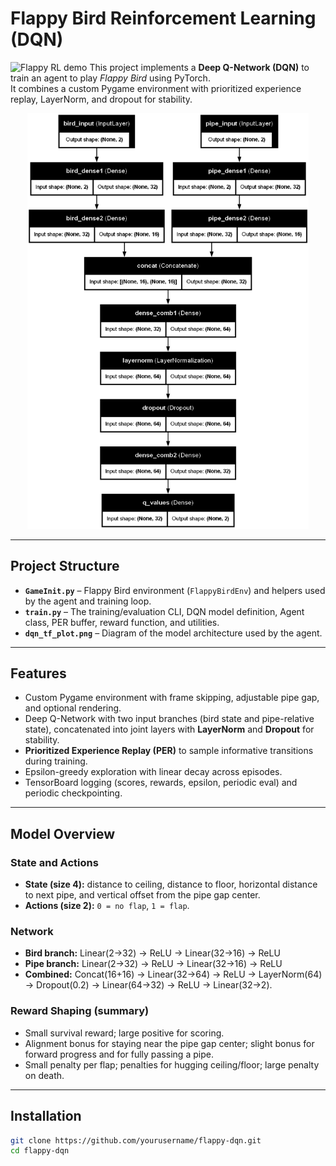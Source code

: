 # Flappy Bird Reinforcement Learning (DQN)
![Flappy RL demo](assets/FlappyExample.gif)
This project implements a **Deep Q-Network (DQN)** to train an agent to play *Flappy Bird* using PyTorch.  
It combines a custom Pygame environment with prioritized experience replay, LayerNorm, and dropout for stability.

<p align="center">
  <img src="dqn_tf_plot.png" alt="Model diagram" width="450"/>
</p>

---

## Project Structure

- **`GameInit.py`** – Flappy Bird environment (`FlappyBirdEnv`) and helpers used by the agent and training loop.
- **`train.py`** – The training/evaluation CLI, DQN model definition, Agent class, PER buffer, reward function, and utilities.
- **`dqn_tf_plot.png`** – Diagram of the model architecture used by the agent.

---

## Features

- Custom Pygame environment with frame skipping, adjustable pipe gap, and optional rendering.
- Deep Q-Network with two input branches (bird state and pipe-relative state), concatenated into joint layers with **LayerNorm** and **Dropout** for stability.
- **Prioritized Experience Replay (PER)** to sample informative transitions during training.
- Epsilon-greedy exploration with linear decay across episodes.
- TensorBoard logging (scores, rewards, epsilon, periodic eval) and periodic checkpointing.

---

## Model Overview

### State and Actions
- **State (size 4):** distance to ceiling, distance to floor, horizontal distance to next pipe, and vertical offset from the pipe gap center.
- **Actions (size 2):** `0 = no flap`, `1 = flap`.

### Network
- **Bird branch:** Linear(2→32) → ReLU → Linear(32→16) → ReLU  
- **Pipe branch:** Linear(2→32) → ReLU → Linear(32→16) → ReLU  
- **Combined:** Concat(16+16) → Linear(32→64) → ReLU → LayerNorm(64) → Dropout(0.2) → Linear(64→32) → ReLU → Linear(32→2).

### Reward Shaping (summary)
- Small survival reward; large positive for scoring.
- Alignment bonus for staying near the pipe gap center; slight bonus for forward progress and for fully passing a pipe.
- Small penalty per flap; penalties for hugging ceiling/floor; large penalty on death.

---

## Installation

```bash
git clone https://github.com/yourusername/flappy-dqn.git
cd flappy-dqn
